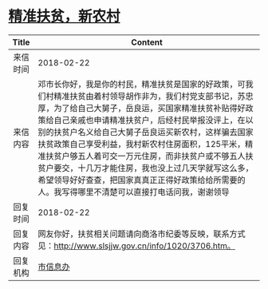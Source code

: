 # <a href="http://www.shangluo.gov.cn/zmhd/ldxxxx.jsp?urltype=leadermail.LeaderMailContentUrl&wbtreeid=1112&leadermailid=4556">精准扶贫，新农村</a>
| Title |                                                                                                                                   Content                                                                                                                                   |
|:-----:|-----------------------------------------------------------------------------------------------------------------------------------------------------------------------------------------------------------------------------------------------------------------------------|
| 来信时间  | 2018-02-22                                                                                                                                                                                                                                                                  |
| 来信内容  | 邓市长你好，我是你的村民，精准扶贫是国家的好政策，可我们村精准扶贫由着村领导胡作非为，我们村党支部书记，苏忠厚，为了给自己大舅子，岳良运，买国家精准扶贫补贴得好政策给自己亲戚也申请精准扶贫户，后经村民举报没评上，在以别的扶贫户名义给自己大舅子岳良运买新农村，这样骗去国家扶贫政策自己享受利益，我村新农村住房面积，125平米，精准扶贫户够五人着可交一万元住房，而非扶贫户或不够五人扶贫户要交，十几万才能住房，我也没上过几天学就写这么多，希望领导好好查查，把国家真真正正得好政策给给所需要的人。我写得哪里不清楚可以直接打电话问我，谢谢领导 |
| 回复时间  | 2018-02-22                                                                                                                                                                                                                                                                  |
| 回复内容  | 网友你好，扶贫相关问题请向商洛市纪委等反映，联系方式见：http://www.slsjjw.gov.cn/info/1020/3706.htm。                                                                                                                                                                                                    |
| 回复机构  | <a href="../../category/agencies/市信息办.md">市信息办</a>                                                                                                                                                                                                                          |